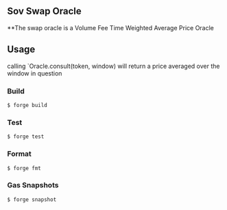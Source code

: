 ## Sov Swap Oracle

**The swap oracle is a Volume Fee Time Weighted Average Price Oracle

## Usage

calling `Oracle.consult(token, window) will return a price averaged over the window in question

### Build

```shell
$ forge build
```

### Test

```shell
$ forge test
```

### Format

```shell
$ forge fmt
```

### Gas Snapshots

```shell
$ forge snapshot
```
